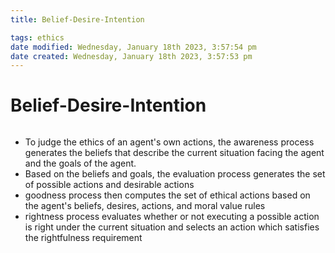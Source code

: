 ```yaml
---
title: Belief-Desire-Intention

tags: ethics 
date modified: Wednesday, January 18th 2023, 3:57:54 pm
date created: Wednesday, January 18th 2023, 3:57:53 pm
---
```


# Belief-Desire-Intention
```toc
```

- To judge the ethics of an agent's own actions, the awareness process generates the beliefs that describe the current situation facing the agent and the goals of the agent.
- Based on the beliefs and goals, the evaluation process generates the set of possible actions and desirable actions
- goodness process then computes the set of ethical actions based on the agent's beliefs, desires, actions, and moral value rules
- rightness process evaluates whether or not executing a possible action is right under the current situation and selects an action which satisfies the rightfulness requirement



